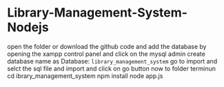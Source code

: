 ﻿# Library-Management-System-Nodejs
open the folder or download the github code and 
add the database 
by opening the xampp control panel and click on the mysql admin
create database name as
Database: `library_management_system`
go to import and selct the sql file and import  and click on go button
now to folder terminun
cd ibrary_management_system
npm install
node app.js
